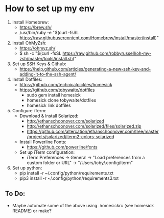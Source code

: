 # How to set up my env #

1. Install Homebrew:
    - https://brew.sh/
    - /usr/bin/ruby -e "$(curl -fsSL https://raw.githubusercontent.com/Homebrew/install/master/install)"
2. Install OhMyZsh:
    - https://ohmyz.sh/
    - $ sh -c "$(curl -fsSL https://raw.github.com/robbyrussell/oh-my-zsh/master/tools/install.sh)"
3. Set up SSH Keys & Github:
    - https://help.github.com/articles/generating-a-new-ssh-key-and-adding-it-to-the-ssh-agent/
4. Install Dotfiles:
    - https://github.com/technicalpickles/homesick
    - https://github.com/tobywaite/dotfiles
        - sudo gem install homesick
        - homesick clone tobywaite/dotfiles
        - homesick link dotfiles
5. Configure iTerm:
    - Download & Install Solarized: 
        - http://ethanschoonover.com/solarized
        - http://ethanschoonover.com/solarized/files/solarized.zip
        - https://github.com/altercation/ethanschoonover.com/tree/master/projects/solarized/iterm2-colors-solarized
    - Install Powerline Fonts:
        - https://github.com/powerline/fonts
    - Set up iTerm configuration:
        - iTerm Preferences -> General -> "Load preferences from a custom folder or URL" -> "/Users/toby/.config/iterm"
6. Set up python:
    - pip install -r ~/.config/python/requirements.txt
    - pip3 install -r ~/.config/python/requirements3.txt

## To Do: ##
- Maybe automate some of the above using .homesickrc (see homesick README) or make?
